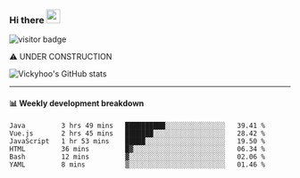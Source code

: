### Hi there <a href="https://www.gautamkrishnar.com/"><img src="https://media.giphy.com/media/hvRJCLFzcasrR4ia7z/giphy.gif" width="25px"></a>

![visitor badge](https://visitor-badge.glitch.me/badge?page_id=vickyhoo.vickyhoo&left_color=black&right_color=cornflowerblue)

⚠️ UNDER CONSTRUCTION

![Vickyhoo's GitHub stats](https://github-readme-stats.vercel.app/api?username=vickyhoo&theme=react&show_icons=true&count_private=true)

---

#### :bar_chart: Weekly development breakdown

<!--START_SECTION:waka-->

```text
Java         3 hrs 49 mins   ██████████░░░░░░░░░░░░░░░   39.41 %
Vue.js       2 hrs 45 mins   ███████░░░░░░░░░░░░░░░░░░   28.42 %
JavaScript   1 hr 53 mins    █████░░░░░░░░░░░░░░░░░░░░   19.50 %
HTML         36 mins         █▓░░░░░░░░░░░░░░░░░░░░░░░   06.34 %
Bash         12 mins         ▓░░░░░░░░░░░░░░░░░░░░░░░░   02.06 %
YAML         8 mins          ▒░░░░░░░░░░░░░░░░░░░░░░░░   01.46 %
```

<!--END_SECTION:waka-->


<!--
**vickyhoo/vickyhoo** is a ✨ _special_ ✨ repository because its `README.md` (this file) appears on your GitHub profile.

Here are some ideas to get you started:

- 🔭 I’m currently working on ...
- 🌱 I’m currently learning ...
- 👯 I’m looking to collaborate on ...
- 🤔 I’m looking for help with ...
- 💬 Ask me about ...
- 📫 How to reach me: ...
- 😄 Pronouns: ...
- ⚡ Fun fact: ...
-->
